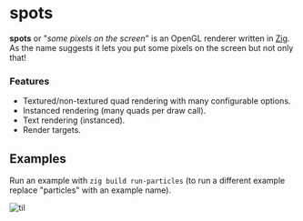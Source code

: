 # spots
**spots** or "_some pixels on the screen_" is an OpenGL renderer written in
[Zig](https://ziglang.org/). \
As the name suggests it lets you put some pixels on the screen but not only
that!

### Features
- Textured/non-textured quad rendering with many configurable options.
- Instanced rendering (many quads per draw call).
- Text rendering (instanced).
- Render targets. 

## Examples
Run an example with `zig build run-particles` (to run a different example
replace "particles" with an example name).

![til](./particles.gif)
